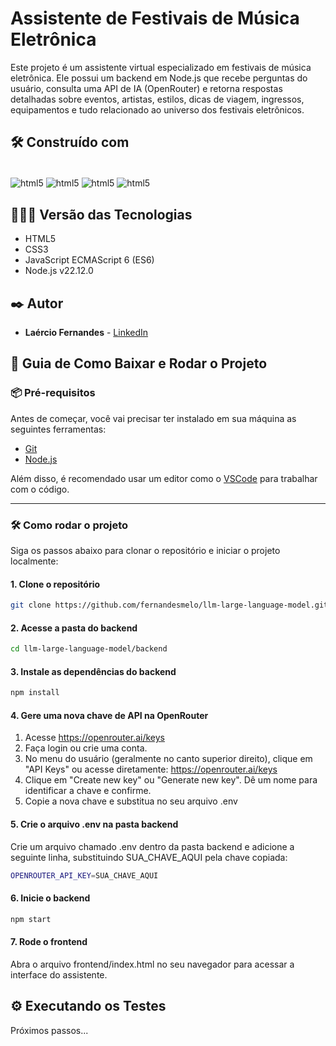 # Assistente de Festivais de Música Eletrônica

Este projeto é um assistente virtual especializado em festivais de música eletrônica. Ele possui um backend em Node.js que recebe perguntas do usuário, consulta uma API de IA (OpenRouter) e retorna respostas detalhadas sobre eventos, artistas, estilos, dicas de viagem, ingressos, equipamentos e tudo relacionado ao universo dos festivais eletrônicos. 

## 🛠️ Construído com

<div style="display: inline-block"><br/>
  <img align="center" alt="html5" src="https://img.shields.io/badge/HTML5-E34F26?style=for-the-badge&logo=html5&logoColor=white" />
   <img align="center" alt="html5" src="https://img.shields.io/badge/CSS3-1572B6?style=for-the-badge&logo=css3&logoColor=white" />
  <img align="center" alt="html5" src="https://img.shields.io/badge/JavaScript-F7DF1E?style=for-the-badge&logo=javascript&logoColor=black" />
  <img align="center" alt="html5" src="https://img.shields.io/badge/Node.js-43853D?style=for-the-badge&logo=node.js&logoColor=white" /> 
</div><br/>

## 👨🏽‍💻 Versão das Tecnologias
* HTML5
* CSS3
* JavaScript ECMAScript 6 (ES6)
* Node.js v22.12.0

## ✒️ Autor

* **Laércio Fernandes** - [LinkedIn](https://www.linkedin.com/in/laercio-fernandes/)

## 🚀 Guia de Como Baixar e Rodar o Projeto

### 📦 Pré-requisitos

Antes de começar, você vai precisar ter instalado em sua máquina as seguintes ferramentas:

- [Git](https://git-scm.com)
- [Node.js](https://nodejs.org/pt)

Além disso, é recomendado usar um editor como o [VSCode](https://code.visualstudio.com/) para trabalhar com o código.

---

### 🛠️ Como rodar o projeto

Siga os passos abaixo para clonar o repositório e iniciar o projeto localmente:

#### 1. Clone o repositório
```bash
git clone https://github.com/fernandesmelo/llm-large-language-model.git
```

#### 2. Acesse a pasta do backend
```bash
cd llm-large-language-model/backend
```

#### 3. Instale as dependências do backend
```bash
npm install
```

#### 4. Gere uma nova chave de API na OpenRouter
1. Acesse https://openrouter.ai/keys
2. Faça login ou crie uma conta.
3. No menu do usuário (geralmente no canto superior direito), clique em "API Keys" ou acesse diretamente: https://openrouter.ai/keys
4. Clique em "Create new key" ou "Generate new key". Dê um nome para identificar a chave e confirme.
5. Copie a nova chave e substitua no seu arquivo .env


#### 5. Crie o arquivo .env na pasta backend
Crie um arquivo chamado .env dentro da pasta backend e adicione a seguinte linha, substituindo SUA_CHAVE_AQUI pela chave copiada:
```bash
OPENROUTER_API_KEY=SUA_CHAVE_AQUI
```

#### 6. Inicie o backend
```bash
npm start
```

#### 7. Rode o frontend
Abra o arquivo frontend/index.html no seu navegador para acessar a interface do assistente.

## ⚙️ Executando os Testes
Próximos passos...
